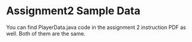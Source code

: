 # Assignment2 Sample Data

You can find PlayerData.java code in the assignment 2 instruction PDF as well. Both of them are the same.
